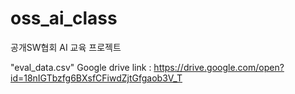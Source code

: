 # oss_ai_class
공개SW협회 AI 교육 프로젝트

"eval_data.csv" Google drive link : https://drive.google.com/open?id=18nIGTbzfg6BXsfCFiwdZjtGfgaob3V_T


